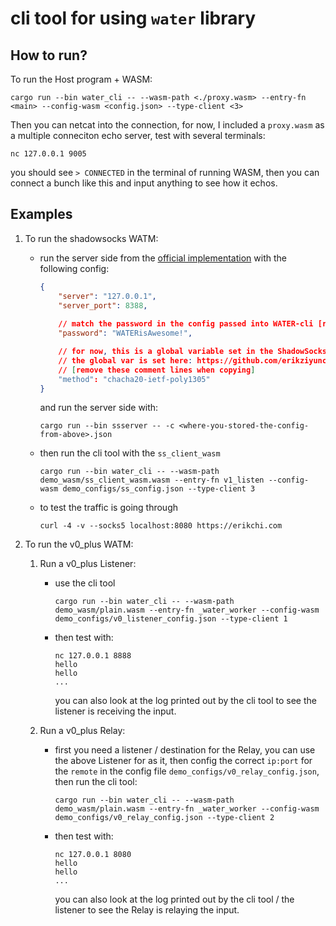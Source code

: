 # cli tool for using `water` library

## How to run?
To run the Host program + WASM:
```shell
cargo run --bin water_cli -- --wasm-path <./proxy.wasm> --entry-fn <main> --config-wasm <config.json> --type-client <3>
```

Then you can netcat into the connection, for now, I included a `proxy.wasm` as a multiple conneciton echo server, test with several terminals:
```shell
nc 127.0.0.1 9005
```
you should see `> CONNECTED` in the terminal of running WASM, then you can connect a bunch like this and input anything to see how it echos.

## Examples
1. To run the shadowsocks WATM:

   -  run the server side from the [official implementation](https://github.com/shadowsocks/shadowsocks-rust) with the following config:
       ```json
       {
           "server": "127.0.0.1",
           "server_port": 8388,
           
           // match the password in the config passed into WATER-cli [remove the comment when copying]
           "password": "WATERisAwesome!",

           // for now, this is a global variable set in the ShadowSocks WATM, will add the config for it later
           // the global var is set here: https://github.com/erikziyunchi/water-rs/blob/48716579a3ff69a5de5e4f69c47ff2a80470d96d/examples/water_bins/ss_client_wasm_v1/src/lib.rs#L2
           // [remove these comment lines when copying]
           "method": "chacha20-ietf-poly1305"
       }
       ```
       and run the server side with:
       ```shell
       cargo run --bin ssserver -- -c <where-you-stored-the-config-from-above>.json
       ```

   - then run the cli tool with the `ss_client_wasm`
       ```shell
       cargo run --bin water_cli -- --wasm-path demo_wasm/ss_client_wasm.wasm --entry-fn v1_listen --config-wasm demo_configs/ss_config.json --type-client 3
       ```

   - to test the traffic is going through
       ```shell
       curl -4 -v --socks5 localhost:8080 https://erikchi.com
       ```

2. To run the v0_plus WATM:

   1. Run a v0_plus Listener:
       - use the cli tool
            ```shell
            cargo run --bin water_cli -- --wasm-path demo_wasm/plain.wasm --entry-fn _water_worker --config-wasm demo_configs/v0_listener_config.json --type-client 1
            ```

       - then test with:
         ```shell
         nc 127.0.0.1 8888
         hello
         hello
         ...
         ```
         you can also look at the log printed out by the cli tool to see the listener is receiving the input.

    2. Run a v0_plus Relay:
       - first you need a listener / destination for the Relay, you can use the above Listener for as it, then config the correct `ip:port` for the `remote` in the config file `demo_configs/v0_relay_config.json`, then run the cli tool:
            ```shell
            cargo run --bin water_cli -- --wasm-path demo_wasm/plain.wasm --entry-fn _water_worker --config-wasm demo_configs/v0_relay_config.json --type-client 2
            ```

       - then test with:
         ```shell
         nc 127.0.0.1 8080
         hello
         hello
         ...
         ```
         you can also look at the log printed out by the cli tool / the listener to see the Relay is relaying the input.